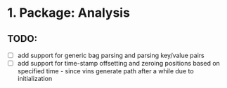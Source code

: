 
# 1. Package: Analysis
## TODO:
- [ ] add support for generic bag parsing and parsing key/value pairs
- [ ] add support for time-stamp offsetting and zeroing positions based on specified time 
        - since vins generate path after a while due to initialization
